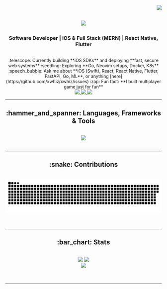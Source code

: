 <img align='right' src='https://visitor-badge.laobi.icu/badge?page_id=xwhiz.xwhiz' />

<h1 align='center'>
  <img src="https://readme-typing-svg.herokuapp.com/?font=Righteous&size=35&center=true&vCenter=true&width=500&height=70&duration=4000&lines=Hi+There!+👋;+I'm+Muhammad+Hamza!" />
</h1>

<h3 align='center'>Software Developer | iOS & Full Stack (MERN) | React Native, Flutter</h3>
<br/>
<div align='center'>
:telescope: Currently building **iOS SDKs** and deploying **fast, secure web systems**
:seedling: Exploring **Go, Neovim setups, Docker, K8s**
:speech_bubble: Ask me about **iOS (Swift), React, React Native, Flutter, FastAPI, Go, ML**, or anything [here](https://github.com/xwhiz/xwhiz/issues)
:zap: Fun fact: **I built multiplayer game just for fun**
</div>
<div align='center'>
  <a href='mailto:muhammadhamzam1486@gmail.com'>
    <img src='https://img.shields.io/badge/Gmail-333333?style=for-the-badge&logo=gmail&logoColor=red' />
  </a>
  <a href='https://linkedin.com/in/muhammad-hamza-hx2552/' target='_blank'>
    <img src='https://img.shields.io/badge/LinkedIn-0077B5?style=for-the-badge&logo=linkedin&logoColor=white' />
  </a>
  <a href='https://hamza-portfolio.vercel.app/' target='_blank'>
    <img src='https://img.shields.io/badge/Portfolio-111111?style=for-the-badge&logo=vercel&logoColor=white' />
  </a>
</div>
<hr/>
<h2 align='center'>:hammer_and_spanner: Languages, Frameworks & Tools</h2>
<br/>
<div align='center'>
  <img src='https://skillicons.dev/icons?i=swift,flutter,react,nextjs,nodejs,fastapi,flask,django,go,python,javascript,typescript,java,c,cpp,kotlin,html,css,tailwind,bootstrap,mui,figma,firebase,postgres,mysql,mongodb,git,github,docker,vscode,neovim' />
</div>
<br/>
<hr/>
<div align='center'>
  <h2>:snake: Contributions</h2>
  <br>
  <img alt='snake eating my contributions' src='https://raw.githubusercontent.com/xwhiz/xwhiz/output/github-contribution-grid-snake.svg' />
  <br/><br/><br/>
</div>
<hr/>
<h2 align='center'>:bar_chart: Stats</h2>
<br>
<div align='center'>
  <img width=390 src='https://github-readme-streak-stats-salesp07.vercel.app/?user=xwhiz&count_private=true&theme=react&border_radius=10' />
  <img width=390 src='https://github-readme-stats-salesp07.vercel.app/api?username=xwhiz&count_private=true&show_icons=true&theme=react&rank_icon=github&border_radius=10' />
  <br/>
  <img width=325 src='https://github-readme-stats-salesp07.vercel.app/api/top-langs/?username=xwhiz&langs_count=20&layout=compact&theme=react&border_radius=10&size_weight=0.5&count_weight=0.5&exclude_repo=github-readme-stats' />
</div>
<br/><br/>
<hr/>
